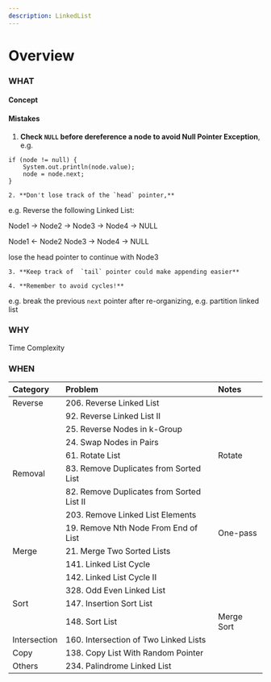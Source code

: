 ```yaml
---
description: LinkedList
---
```


# Overview

### WHAT

#### Concept

#### Mistakes

1. **Check `NULL` before dereference a node to avoid Null Pointer Exception**, e.g.

```text
if (node != null) {
    System.out.println(node.value);
    node = node.next;
}
```

    2. **Don't lose track of the `head` pointer,**

e.g. Reverse the following Linked List:

Node1 -&gt; Node2 -&gt; Node3 -&gt; Node4 -&gt; NULL

Node1 &lt;- Node2      Node3 -&gt; Node4 -&gt; NULL

lose the head pointer to continue with Node3

    3. **Keep track of  `tail` pointer could make appending easier**

    4. **Remember to avoid cycles!**

e.g. break the previous `next` pointer after re-organizing, e.g. partition linked list

### WHY

Time Complexity

### WHEN

| Category | Problem | Notes |
| :--- | :--- | :--- |
| Reverse | 206. Reverse Linked List |  |
|  | 92. Reverse Linked List II |  |
|  | 25. Reverse Nodes in k-Group |  |
|  | 24. Swap Nodes in Pairs |  |
|  | 61. Rotate List | Rotate |
| Removal | 83. Remove Duplicates from Sorted List |  |
|  | 82. Remove Duplicates from Sorted List II |  |
|  | 203. Remove Linked List Elements |  |
|  | 19. Remove Nth Node From End of List | One-pass |
| Merge | 21. Merge Two Sorted Lists |  |
|  | 141. Linked List Cycle |  |
|  | 142. Linked List Cycle II |  |
|  | 328. Odd Even Linked List |  |
| Sort | 147. Insertion Sort List |  |
|  | 148. Sort List | Merge Sort |
| Intersection | 160. Intersection of Two Linked Lists |  |
| Copy | 138. Copy List With Random Pointer |  |
| Others | 234. Palindrome Linked List |  |

